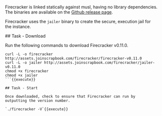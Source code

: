 Firecracker is linked statically against musl, having no library dependencies. The binaries are available on the [Github release page](https://github.com/firecracker-microvm/firecracker/releases).

Firecracker uses the `jailer` binary to create the secure, execution jail for the instance.

## Task - Download

Run the following commands to download Firecracker v0.11.0.

```
curl -L -o firecracker http://assets.joinscrapbook.com/firecracker/firecracker-v0.11.0
curl -L -o jailer http://assets.joinscrapbook.com/firecracker/jailer-v0.11.0
chmod +x firecracker
chmod +x jailer
```{{execute}}

## Task - Start

Once downloaded, check to ensure that Firecracker can run by outputting the version number.

`./firecracker -V`{{execute}}